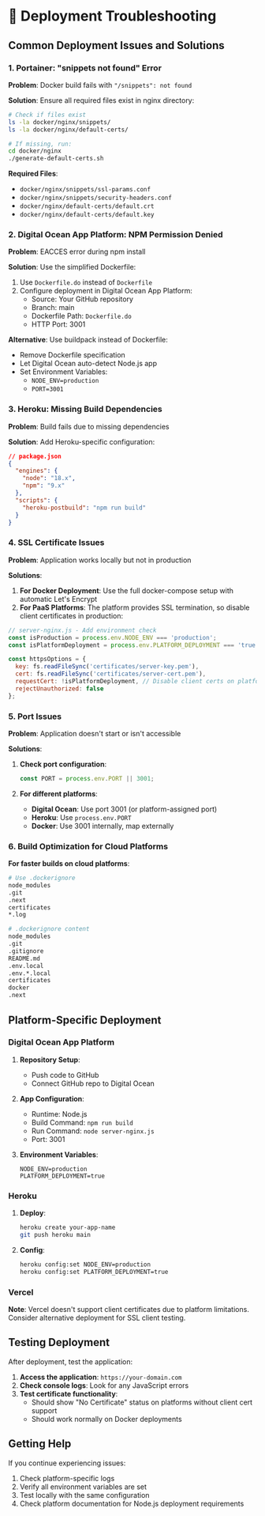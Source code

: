 # 🔧 Deployment Troubleshooting

## Common Deployment Issues and Solutions

### 1. Portainer: "snippets not found" Error

**Problem**: Docker build fails with `"/snippets": not found`

**Solution**: Ensure all required files exist in nginx directory:

```bash
# Check if files exist
ls -la docker/nginx/snippets/
ls -la docker/nginx/default-certs/

# If missing, run:
cd docker/nginx
./generate-default-certs.sh
```

**Required Files**:
- `docker/nginx/snippets/ssl-params.conf`
- `docker/nginx/snippets/security-headers.conf`
- `docker/nginx/default-certs/default.crt`
- `docker/nginx/default-certs/default.key`

### 2. Digital Ocean App Platform: NPM Permission Denied

**Problem**: EACCES error during npm install

**Solution**: Use the simplified Dockerfile:

1. Use `Dockerfile.do` instead of `Dockerfile`
2. Configure deployment in Digital Ocean App Platform:
   - Source: Your GitHub repository
   - Branch: main
   - Dockerfile Path: `Dockerfile.do`
   - HTTP Port: 3001

**Alternative**: Use buildpack instead of Dockerfile:
- Remove Dockerfile specification
- Let Digital Ocean auto-detect Node.js app
- Set Environment Variables:
  - `NODE_ENV=production`
  - `PORT=3001`

### 3. Heroku: Missing Build Dependencies

**Problem**: Build fails due to missing dependencies

**Solution**: Add Heroku-specific configuration:

```json
// package.json
{
  "engines": {
    "node": "18.x",
    "npm": "9.x"
  },
  "scripts": {
    "heroku-postbuild": "npm run build"
  }
}
```

### 4. SSL Certificate Issues

**Problem**: Application works locally but not in production

**Solutions**:

1. **For Docker Deployment**: Use the full docker-compose setup with automatic Let's Encrypt
2. **For PaaS Platforms**: The platform provides SSL termination, so disable client certificates in production:

```javascript
// server-nginx.js - Add environment check
const isProduction = process.env.NODE_ENV === 'production';
const isPlatformDeployment = process.env.PLATFORM_DEPLOYMENT === 'true';

const httpsOptions = {
  key: fs.readFileSync('certificates/server-key.pem'),
  cert: fs.readFileSync('certificates/server-cert.pem'),
  requestCert: !isPlatformDeployment, // Disable client certs on platforms
  rejectUnauthorized: false
};
```

### 5. Port Issues

**Problem**: Application doesn't start or isn't accessible

**Solutions**:

1. **Check port configuration**:
   ```javascript
   const PORT = process.env.PORT || 3001;
   ```

2. **For different platforms**:
   - **Digital Ocean**: Use port 3001 (or platform-assigned port)
   - **Heroku**: Use `process.env.PORT`
   - **Docker**: Use 3001 internally, map externally

### 6. Build Optimization for Cloud Platforms

**For faster builds on cloud platforms**:

```dockerfile
# Use .dockerignore
node_modules
.git
.next
certificates
*.log
```

```bash
# .dockerignore content
node_modules
.git
.gitignore
README.md
.env.local
.env.*.local
certificates
docker
.next
```

## Platform-Specific Deployment

### Digital Ocean App Platform

1. **Repository Setup**:
   - Push code to GitHub
   - Connect GitHub repo to Digital Ocean

2. **App Configuration**:
   - Runtime: Node.js
   - Build Command: `npm run build`
   - Run Command: `node server-nginx.js`
   - Port: 3001

3. **Environment Variables**:
   ```
   NODE_ENV=production
   PLATFORM_DEPLOYMENT=true
   ```

### Heroku

1. **Deploy**:
   ```bash
   heroku create your-app-name
   git push heroku main
   ```

2. **Config**:
   ```bash
   heroku config:set NODE_ENV=production
   heroku config:set PLATFORM_DEPLOYMENT=true
   ```

### Vercel

**Note**: Vercel doesn't support client certificates due to platform limitations. Consider alternative deployment for SSL client testing.

## Testing Deployment

After deployment, test the application:

1. **Access the application**: `https://your-domain.com`
2. **Check console logs**: Look for any JavaScript errors
3. **Test certificate functionality**: 
   - Should show "No Certificate" status on platforms without client cert support
   - Should work normally on Docker deployments

## Getting Help

If you continue experiencing issues:

1. Check platform-specific logs
2. Verify all environment variables are set
3. Test locally with the same configuration
4. Check platform documentation for Node.js deployment requirements 